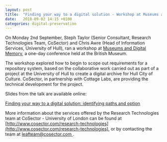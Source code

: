 ```yaml
---
layout: post
title:  "Finding your way to a digital solution - Workshop at Museums and Digital Memory"
date:   2018-09-02 14:15 +0100
categories: digital-preservation
---
```


On Monday 2nd September, Steph Taylor (Senior Consultant, Research Technologies Team, CoSector) and Chris Awre (Head of Information Services, University of Hull), ran a workshop at [Museums and Digital Memory](https://www.digitalpreservation101.com/), a one-day conference held at the British Museum.

The workshop explored how to begin to scope out requirements for a repository system, based on the collaborative work carried out as part of a project at the University of Hull to create a digital archive for Hull City of Culture. CoSector, in partnership with Cottage Labs, are providing the technical development for the project.

Slides from the talk are available online:

[Finding your way to a digital solution: identifying paths and option](https://research-technologies.github.io/assets/docs/HullCityofCultureWorkshop.pdf)


More information about the services offered by the Research Technologies team at CoSector - University of London can be found at [http://www.cosector.com/research-technologies](http://www.cosector.com/research-technologies), or by contacting the team at [leafteam@cosector.com ](mailto:leafteam@cosector.com).

